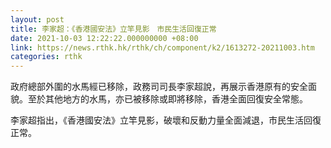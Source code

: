 ```yaml
---
layout: post
title: 李家超：《香港國安法》立竿見影　市民生活回復正常
date: 2021-10-03 12:22:22.000000000 +08:00
link: https://news.rthk.hk/rthk/ch/component/k2/1613272-20211003.htm
categories: rthk
---
```


政府總部外圍的水馬經已移除，政務司司長李家超說，再展示香港原有的安全面貌。至於其他地方的水馬，亦已被移除或即將移除，香港全面回復安全常態。

李家超指出，《香港國安法》立竿見影，破壞和反動力量全面減退，市民生活回復正常。
